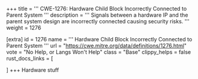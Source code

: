 +++
title = '''
CWE-1276: Hardware Child Block Incorrectly Connected to Parent System
'''
description	= '''
Signals between a hardware IP and the parent system design are incorrectly connected causing security risks.
'''
weight = 1276

[extra]
id = 1276
name = '''
Hardware Child Block Incorrectly Connected to Parent System
'''
url = "https://cwe.mitre.org/data/definitions/1276.html"
vote = "No Help, or Langs Won't Help"
class = "Base"
clippy_helps = false
rust_docs_links = [
	
]
+++
Hardware stuff